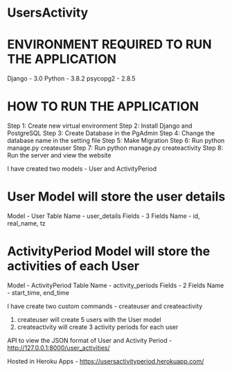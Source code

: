 # UsersActivity


# ENVIRONMENT REQUIRED TO RUN THE APPLICATION

Django - 3.0
Python - 3.8.2
psycopg2 - 2.8.5

# HOW TO RUN THE APPLICATION
Step 1: Create new virtual environment
Step 2: Install Django and PostgreSQL
Step 3: Create Database in the PgAdmin 
Step 4: Change the database name in the setting file
Step 5: Make Migration
Step 6: Run python manage.py createuser 
Step 7: Run python manage.py createactivity
Step 8: Run the server and view the website

I have created two models - User and ActivityPeriod
# User Model will store the user details
Model - User
Table Name - user_details
Fields - 3
Fields Name - id, real_name, tz

# ActivityPeriod Model will store the activities of each User
Model - ActivityPeriod
Table Name - activity_periods
Fields - 2
Fields Name - start_time, end_time

I have create two custom commands - createuser and createactivity
1. createuser will create 5 users with the User model
2. createactivity will create 3 activity periods for each user

API to view the JSON format of User and Activity Period - http://127.0.0.1:8000/user_activities/

Hosted in Heroku Apps - https://usersactivityperiod.herokuapp.com/





